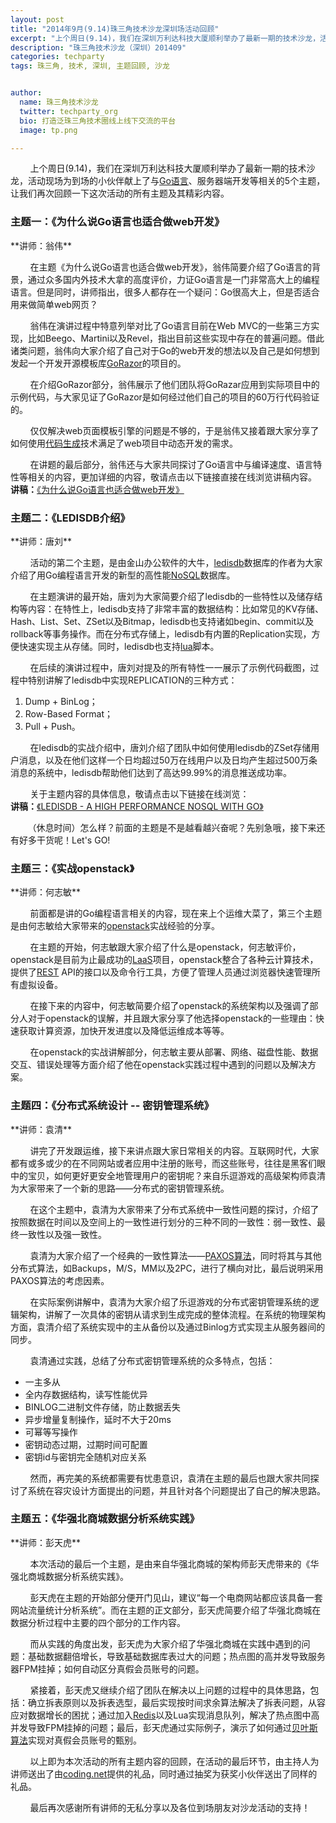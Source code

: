 ```yaml
---
layout: post
title: "2014年9月(9.14)珠三角技术沙龙深圳场活动回顾"
excerpt: "上个周日(9.14)，我们在深圳万利达科技大厦顺利举办了最新一期的技术沙龙，活动现场为到场的小伙伴献上了与Go语言、服务器端开发等相关的5个主题，让我们再次回顾一下这次活动的所有主题及其精彩内容。"
description: "珠三角技术沙龙（深圳）201409"
categories: techparty
tags: 珠三角, 技术, 深圳, 主题回顾, 沙龙


author:
  name: 珠三角技术沙龙
  twitter: techparty_org
  bio: 打造泛珠三角技术圈线上线下交流的平台
  image: tp.png

---
```


&nbsp;&nbsp;&nbsp;&nbsp;&nbsp;&nbsp;&nbsp;&nbsp;上个周日(9.14)，我们在深圳万利达科技大厦顺利举办了最新一期的技术沙龙，活动现场为到场的小伙伴献上了与[Go语言](http://zh.wikipedia.org/wiki/Go)、服务器端开发等相关的5个主题，让我们再次回顾一下这次活动的所有主题及其精彩内容。

<h3>主题一：《为什么说Go语言也适合做web开发》</h3>
**讲师：翁伟**

&nbsp;&nbsp;&nbsp;&nbsp;&nbsp;&nbsp;&nbsp;&nbsp;在主题《为什么说Go语言也适合做web开发》，翁伟简要介绍了Go语言的背景，通过众多国内外技术大拿的高度评价，力证Go语言是一门非常高大上的编程语言。但是同时，讲师指出，很多人都存在一个疑问：Go很高大上，但是否适合用来做简单web网页？

&nbsp;&nbsp;&nbsp;&nbsp;&nbsp;&nbsp;&nbsp;&nbsp;翁伟在演讲过程中特意列举对比了Go语言目前在Web MVC的一些第三方实现，比如Beego、Martini以及Revel，指出目前这些实现中存在的普遍问题。借此诸类问题，翁伟向大家介绍了自己对于Go的web开发的想法以及自己是如何想到发起一个开发开源模板库[GoRazor](https://github.com/sipin/gorazor)的项目的。

&nbsp;&nbsp;&nbsp;&nbsp;&nbsp;&nbsp;&nbsp;&nbsp;在介绍GoRazor部分，翁伟展示了他们团队将GoRazar应用到实际项目中的示例代码，与大家见证了GoRazor是如何经过他们自己的项目的60万行代码验证的。

&nbsp;&nbsp;&nbsp;&nbsp;&nbsp;&nbsp;&nbsp;&nbsp;仅仅解决web页面模板引擎的问题是不够的，于是翁伟又接着跟大家分享了如何使用[代码生成](http://www.baike.com/wiki/%E4%BB%A3%E7%A0%81%E7%94%9F%E6%88%90)技术满足了web项目中动态开发的需求。

&nbsp;&nbsp;&nbsp;&nbsp;&nbsp;&nbsp;&nbsp;&nbsp;在讲题的最后部分，翁伟还与大家共同探讨了Go语言中与编译速度、语言特性等相关的内容，更加详细的内容，敬请点击以下链接直接在线浏览讲稿内容。  
**讲稿：**[《为什么说Go语言也适合做web开发》](http://vdisk.weibo.com/s/D21gGcmbp-Fb)

<h3>主题二：《LEDISDB介绍》</h3>
**讲师：唐刘**

&nbsp;&nbsp;&nbsp;&nbsp;&nbsp;&nbsp;&nbsp;&nbsp;活动的第二个主题，是由金山办公软件的大牛，[ledisdb](http://ledisdb.com/)数据库的作者为大家介绍了用Go编程语言开发的新型的高性能[NoSQL](http://zh.wikipedia.org/wiki/NoSQL)数据库。

&nbsp;&nbsp;&nbsp;&nbsp;&nbsp;&nbsp;&nbsp;&nbsp;在主题演讲的最开始，唐刘为大家简要介绍了ledisdb的一些特性以及储存结构等内容：在特性上，ledisdb支持了非常丰富的数据结构：比如常见的KV存储、Hash、List、Set、ZSet以及Bitmap，ledisdb也支持诸如begin、commit以及rollback等事务操作。而在分布式存储上，ledisdb有内置的Replication实现，方便快速实现主从存储。同时，ledisdb也支持[lua](http://zh.wikipedia.org/wiki/Lua)脚本。

&nbsp;&nbsp;&nbsp;&nbsp;&nbsp;&nbsp;&nbsp;&nbsp;在后续的演讲过程中，唐刘对提及的所有特性一一展示了示例代码截图，过程中特别讲解了ledisdb中实现REPLICATION的三种方式：

  1. Dump + BinLog；
  2. Row-Based Format；
  3. Pull + Push。

&nbsp;&nbsp;&nbsp;&nbsp;&nbsp;&nbsp;&nbsp;&nbsp;在ledisdb的实战介绍中，唐刘介绍了团队中如何使用ledisdb的ZSet存储用户消息，以及在他们这样一个日均超过50万在线用户以及日均产生超过500万条消息的系统中，ledisdb帮助他们达到了高达99.99%的消息推送成功率。

&nbsp;&nbsp;&nbsp;&nbsp;&nbsp;&nbsp;&nbsp;&nbsp;关于主题内容的具体信息，敬请点击以下链接在线浏览：  
**讲稿：**[《LEDISDB - A HIGH PERFORMANCE NOSQL WITH GO》](http://siddontang.com/introduction-to-ledisdb/#/)

&nbsp;&nbsp;&nbsp;&nbsp;&nbsp;&nbsp;&nbsp;（休息时间）怎么样？前面的主题是不是越看越兴奋呢？先别急哦，接下来还有好多干货呢！Let's GO!

<h3>主题三：《实战openstack》</h3>
**讲师：何志敏**

&nbsp;&nbsp;&nbsp;&nbsp;&nbsp;&nbsp;&nbsp;&nbsp;前面都是讲的Go编程语言相关的内容，现在来上个运维大菜了，第三个主题是由何志敏给大家带来的[openstack](http://www.openstack.org/)实战经验的分享。

&nbsp;&nbsp;&nbsp;&nbsp;&nbsp;&nbsp;&nbsp;&nbsp;在主题的开始，何志敏跟大家介绍了什么是openstack，何志敏评价，openstack是目前为止最成功的[LaaS](http://en.wikipedia.org/wiki/Laas)项目，openstack整合了各种云计算技术，提供了[REST](http://zh.wikipedia.org/wiki/REST) API的接口以及命令行工具，方便了管理人员通过浏览器快速管理所有虚拟设备。

&nbsp;&nbsp;&nbsp;&nbsp;&nbsp;&nbsp;&nbsp;&nbsp;在接下来的内容中，何志敏简要介绍了openstack的系统架构以及强调了部分人对于openstack的误解，并且跟大家分享了他选择openstack的一些理由：快速获取计算资源，加快开发进度以及降低运维成本等等。

&nbsp;&nbsp;&nbsp;&nbsp;&nbsp;&nbsp;&nbsp;&nbsp;在openstack的实战讲解部分，何志敏主要从部署、网络、磁盘性能、数据交互、错误处理等方面介绍了他在openstack实践过程中遇到的问题以及解决方案。

<h3>主题四：《分布式系统设计 -- 密钥管理系统》</h3>
**讲师：袁清**

&nbsp;&nbsp;&nbsp;&nbsp;&nbsp;&nbsp;&nbsp;&nbsp;讲完了开发跟运维，接下来讲点跟大家日常相关的内容。互联网时代，大家都有或多或少的在不同网站或者应用中注册的账号，而这些账号，往往是黑客们眼中的宝贝，如何更好更安全地管理用户的密钥呢？来自乐逗游戏的高级架构师袁清为大家带来了一个新的思路——分布式的密钥管理系统。

&nbsp;&nbsp;&nbsp;&nbsp;&nbsp;&nbsp;&nbsp;&nbsp;在这个主题中，袁清为大家带来了分布式系统中一致性问题的探讨，介绍了按照数据在时间以及空间上的一致性进行划分的三种不同的一致性：弱一致性、最终一致性以及强一致性。

&nbsp;&nbsp;&nbsp;&nbsp;&nbsp;&nbsp;&nbsp;&nbsp;袁清为大家介绍了一个经典的一致性算法——[PAXOS算法](http://zh.wikipedia.org/zh-cn/Paxos%E7%AE%97%E6%B3%95)，同时将其与其他分布式算法，如Backups，M/S，MM以及2PC，进行了横向对比，最后说明采用PAXOS算法的考虑因素。

&nbsp;&nbsp;&nbsp;&nbsp;&nbsp;&nbsp;&nbsp;&nbsp;在实际案例讲解中，袁清为大家介绍了乐逗游戏的分布式密钥管理系统的逻辑架构，讲解了一次具体的密钥从请求到生成完成的整体流程。在系统的物理架构方面，袁清介绍了系统实现中的主从备份以及通过Binlog方式实现主从服务器间的同步。

&nbsp;&nbsp;&nbsp;&nbsp;&nbsp;&nbsp;&nbsp;&nbsp;袁清通过实践，总结了分布式密钥管理系统的众多特点，包括：

  * 一主多从
  * 全内存数据结构，读写性能优异
  * BINLOG二进制文件存储，防止数据丢失
  * 异步增量复制操作，延时不大于20ms
  * 可幂等写操作
  * 密钥动态过期，过期时间可配置
  * 密钥id与密钥完全随机对应关系

&nbsp;&nbsp;&nbsp;&nbsp;&nbsp;&nbsp;&nbsp;&nbsp;然而，再完美的系统都需要有忧患意识，袁清在主题的最后也跟大家共同探讨了系统在容灾设计方面提出的问题，并且针对各个问题提出了自己的解决思路。

<h3>主题五：《华强北商城数据分析系统实践》</h3>
**讲师：彭天虎**

&nbsp;&nbsp;&nbsp;&nbsp;&nbsp;&nbsp;&nbsp;&nbsp;本次活动的最后一个主题，是由来自华强北商城的架构师彭天虎带来的《华强北商城数据分析系统实践》。

&nbsp;&nbsp;&nbsp;&nbsp;&nbsp;&nbsp;&nbsp;&nbsp;彭天虎在主题的开始部分便开门见山，建议“每一个电商网站都应该具备一套网站流量统计分析系统”。而在主题的正文部分，彭天虎简要介绍了华强北商城在数据分析过程中主要的四个部分的工作内容。

&nbsp;&nbsp;&nbsp;&nbsp;&nbsp;&nbsp;&nbsp;&nbsp;而从实践的角度出发，彭天虎为大家介绍了华强北商城在实践中遇到的问题：基础数据翻倍增长，导致基础数据库表过大的问题；热点图的高并发导致服务器FPM挂掉；如何自动区分真假会员账号的问题。

&nbsp;&nbsp;&nbsp;&nbsp;&nbsp;&nbsp;&nbsp;&nbsp;紧接着，彭天虎又继续介绍了团队在解决以上问题的过程中的具体思路，包括：确立拆表原则以及拆表选型，最后实现按时间求余算法解决了拆表问题，从容应对数据增长的困扰；通过加入[Redis](http://zh.wikipedia.org/wiki/Redis)以及Lua实现消息队列，解决了热点图中高并发导致FPM挂掉的问题；最后，彭天虎通过实际例子，演示了如何通过[贝叶斯算法](http://zh.wikipedia.org/wiki/%E8%B4%9D%E5%8F%B6%E6%96%AF%E6%A6%82%E7%8E%87)实现对真假会员账号的甄别。

&nbsp;&nbsp;&nbsp;&nbsp;&nbsp;&nbsp;&nbsp;&nbsp;以上即为本次活动的所有主题内容的回顾，在活动的最后环节，由主持人为讲师送出了由[coding.net](https://coding.net/)提供的礼品，同时通过抽奖为获奖小伙伴送出了同样的礼品。

&nbsp;&nbsp;&nbsp;&nbsp;&nbsp;&nbsp;&nbsp;&nbsp;最后再次感谢所有讲师的无私分享以及各位到场朋友对沙龙活动的支持！

